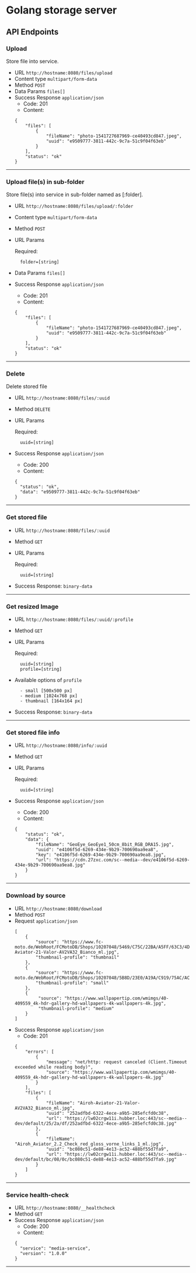 # Golang storage server
## API Endpoints
### Upload 
Store file into service.
* URL `http://hostname:8080/files/upload`
* Content type `multipart/form-data`
* Method `POST`
* Data Params `files[]`
* Success Response `application/json`
    * Code: 201
    * Content:
    ````
    {
        "files": [
            {
                "fileName": "photo-1541727687969-ce40493cd847.jpeg",
                "uuid": "e9509777-3811-442c-9c7a-51c9f04f63eb"
            }
        ],
        "status": "ok"
    }
  ````
---
### Upload file(s) in sub-folder
Store file(s) into service in sub-folder named as [:folder].
* URL `http://hostname:8080/files/upload/:folder`
* Content type `multipart/form-data`
* Method `POST`
* URL Params
  
  Required: 
 
        folder=[string]
        
* Data Params `files[]`
* Success Response `application/json`
    * Code: 201
    * Content:
    ````
    {
        "files": [
            {
                "fileName": "photo-1541727687969-ce40493cd847.jpeg",
                "uuid": "e9509777-3811-442c-9c7a-51c9f04f63eb"
            }
        ],
        "status": "ok"
    }
  ````
---
### Delete
Delete stored file
* URL `http://hostname:8080/files/:uuid`
* Method `DELETE`
* URL Params
  
  Required: 
 
        uuid=[string]

* Success Response `application/json`
    * Code: 200
    * Content:
    ````
    {
      "status": "ok",
      "data": "e9509777-3811-442c-9c7a-51c9f04f63eb"
    }
    ````
---
### Get stored file
* URL `http://hostname:8080/files/:uuid`
* Method `GET`
* URL Params
  
  Required: 
 
        uuid=[string]
        
* Success Response: `binary-data`
---
### Get resized Image
* URL `http://hostname:8080/files/:uuid/:profile`
* Method `GET`
* URL Params
  
  Required: 
 
        uuid=[string]
        profile=[string]

* Available options of `profile`
        
        - small [500x500 px]
        - medium [1024x768 px]
        - thumbnail [164x164 px]
        
* Success Response: `binary-data`
---
### Get stored file info
* URL `http://hostname:8080/info/:uuid`
* Method `GET`
* URL Params
  
  Required: 
    
        uuid=[string]
        
* Success Response `application/json`
    * Code: 200
    * Content:
    ````
    {
        "status": "ok",
        "data": {
            "fileName": "GeoEye_GeoEye1_50cm_8bit_RGB_DRA15.jpg",
            "uuid": "e4106f5d-6269-434e-9b29-700690aa9ea8",
            "key": "e4106f5d-6269-434e-9b29-700690aa9ea8.jpg",
            "url": "https://cdn.27zxc.com/sc--media--dev/e4106f5d-6269-434e-9b29-700690aa9ea8.jpg"
        }
    }
    ````
___
### Download by source
* URL `http://hostname:8080/download`
* Method `POST`
* Request `application/json`
    ````
    [
        {
            "source": "https://www.fc-moto.de/WebRoot/FCMotoDB/Shops/10207048/5469/C75C/22BA/A5FF/63C3/4DEB/AE59/5639/Airoh-Aviator-21-Valor-AV2VA32_Bianco_ml.jpg",
            "thumbnail-profile": "thumbnail"
        },
        {
            "source": "https://www.fc-moto.de/WebRoot/FCMotoDB/Shops/10207048/5B8D/23E0/A19A/C919/75AC/AC1E/1404/1A54/Airoh_Aviator_2.2_Check_red_gloss_vorne_links_1_ml.jpg",
            "thumbnail-profile": "small"
        },
        {
             "source": "https://www.wallpapertip.com/wmimgs/40-409559_4k-hdr-gallery-hd-wallpapers-4k-wallpapers-4k.jpg",
             "thumbnail-profile": "medium"
        }
    ]
    ````
* Success Response `application/json`
    * Code: 201
    ````
    {
        "errors": [
            {
                "message": "net/http: request canceled (Client.Timeout exceeded while reading body)",
                "source": "https://www.wallpapertip.com/wmimgs/40-409559_4k-hdr-gallery-hd-wallpapers-4k-wallpapers-4k.jpg"
            }
        ],
        "files": [
            {
                "fileName": "Airoh-Aviator-21-Valor-AV2VA32_Bianco_ml.jpg",
                "uuid": "252adfbd-6322-4ece-a9b5-285efcfd0c38",
                "url": "https://lw02crgw11i.hubber.loc:443/sc--media--dev/default/25/2a/df/252adfbd-6322-4ece-a9b5-285efcfd0c38.jpg"
            },
            {
                "fileName": "Airoh_Aviator_2.2_Check_red_gloss_vorne_links_1_ml.jpg",
                "uuid": "bc080c51-de88-4e13-ac52-488bf55d7fa9",
                "url": "https://lw02crgw11i.hubber.loc:443/sc--media--dev/default/bc/08/0c/bc080c51-de88-4e13-ac52-488bf55d7fa9.jpg"
            }
        ]
    }
    ````
___
### Service health-check
* URL `http://hostname:8080/__healthcheck`
* Method `GET`
* Success Response `application/json`
    * Code: 200
    * Content:
    ````
    {
      "service": "media-service",
      "version": "1.0.0"
    }
    ````
---